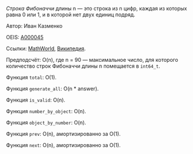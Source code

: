 *Строка Фибоначчи* длины n &mdash; это строка из n цифр,
каждая из которых равна 0 или 1, и в которой нет двух единиц подряд.

Автор: Иван Казменко

OEIS: [A000045](https://oeis.org/A000045)

Ссылки:
[MathWorld](http://mathworld.wolfram.com/FibonacciNumber.html),
[Википедия](https://en.wikipedia.org/wiki/Fibonacci_number#Use_in_mathematics).

Предподсчёт: O(n), где n = 90 &mdash; максимальное число,
для которого количество строк Фибоначчи длины n помещается в `int64_t`.

Функция `total`: O(1).

Функция `generate_all`: O(n * answer).

Функция `is_valid`: O(n).

Функция `number_by_object`: O(n).

Функция `object_by_number`: O(n).

Функция `prev`: O(n), амортизированно за O(1).

Функция `next`: O(n), амортизированно за O(1).
